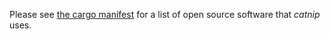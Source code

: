 Please see [the cargo manifest](./Cargo.toml) for a list of open source software that _catnip_ uses.

